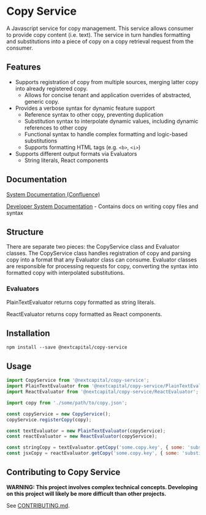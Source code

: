 # Copy Service

A Javascript service for copy management. This service allows consumer to provide copy content (i.e. text). The service in turn handles formatting and substitutions into a piece of copy on a copy retrieval request from the consumer.

## Features

- Supports registration of copy from multiple sources, merging latter copy into already registered copy.
  - Allows for concise tenant and application overrides of abstracted, generic copy.
- Provides a verbose syntax for dynamic feature support
  - Reference syntax to other copy, preventing duplication
  - Substitution syntax to interpolate dynamic values, including dynamic references to other copy
  - Functional syntax to handle complex formatting and logic-based substitutions
  - Supports formatting HTML tags (e.g. `<b>`, `<i>`)
- Supports different output formats via Evaluators
  - String literals, React components

## Documentation

[System Documentation (Confluence)](<https://confluence.internal.nextcapital.com/display/SC/Copy+Service>)

[Developer System Documentation](./CONSUMING.md) - Contains docs on writing copy files and syntax

## Structure

There are separate two pieces: the CopyService class and Evaluator classes. The CopyService class handles registration of copy and parsing copy into a format that any Evaluator class can consume. Evaluator classes are responsible for processing requests for copy, converting the syntax into formatted copy with interpolated substitutions.

### Evaluators

PlainTextEvaluator returns copy formatted as string literals.

ReactEvaluator returns copy formatted as React components.

## Installation

```
npm install --save @nextcapital/copy-service
```

## Usage

```javascript
import CopyService from '@nextcapital/copy-service';
import PlainTextEvaluator from '@nextcapital/copy-service/PlainTextEvaluator';
import ReactEvaluator from '@nextcapital/copy-service/ReactEvaluator';

import copy from './some/path/to/copy.json';

const copyService = new CopyService();
copyService.registerCopy(copy);

const textEvaluator = new PlainTextEvaluator(copyService);
const reactEvaluator = new ReactEvaluator(copyService);

const stringCopy = textEvaluator.getCopy('some.copy.key', { some: 'substitutions' });
const jsxCopy = reactEvaluator.getCopy('some.copy.key', { some: 'substitutions' });
```

## Contributing to Copy Service

**WARNING: This project involves complex technical concepts. Developing on this project will likely be more difficult than other projects.**

See [CONTRIBUTING.md](https://github.com/BLC/copy-service/blob/master/CONTRIBUTING.md).

